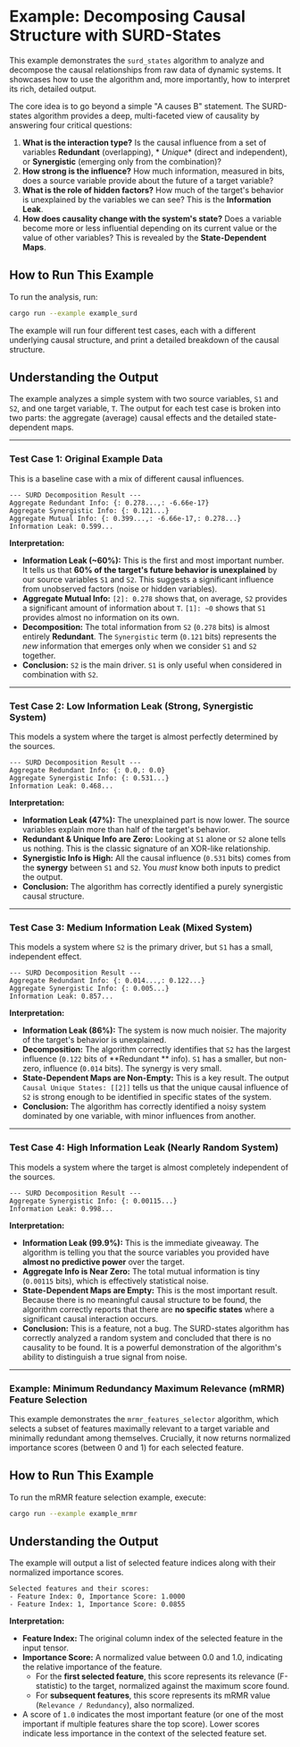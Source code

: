 # Example: Decomposing Causal Structure with SURD-States

This example demonstrates the `surd_states` algorithm to analyze and decompose the causal relationships from raw data of
dynamic systems. It showcases how to use the algorithm and, more importantly, how to interpret its rich, detailed
output.

The core idea is to go beyond a simple "A causes B" statement. The SURD-states algorithm provides a deep, multi-faceted
view of causality by answering four critical questions:

1. **What is the interaction type?** Is the causal influence from a set of variables **Redundant** (overlapping), *
   *Unique** (direct and independent), or **Synergistic** (emerging only from the combination)?
2. **How strong is the influence?** How much information, measured in bits, does a source variable provide about the
   future of a target variable?
3. **What is the role of hidden factors?** How much of the target's behavior is unexplained by the variables we can see?
   This is the **Information Leak**.
4. **How does causality change with the system's state?** Does a variable become more or less influential depending on
   its current value or the value of other variables? This is revealed by the **State-Dependent Maps**.

## How to Run This Example

To run the analysis, run:

```bash
cargo run --example example_surd
```

The example will run four different test cases, each with a different underlying causal structure, and print a detailed
breakdown of the causal structure.

## Understanding the Output

The example analyzes a simple system with two source variables, `S1` and `S2`, and one target variable, `T`. The output
for each test case is broken into two parts: the aggregate (average) causal effects and the detailed state-dependent
maps.

---

### Test Case 1: Original Example Data

This is a baseline case with a mix of different causal influences.

```
--- SURD Decomposition Result ---
Aggregate Redundant Info: {: 0.278...,: -6.66e-17}
Aggregate Synergistic Info: {: 0.121...}
Aggregate Mutual Info: {: 0.399...,: -6.66e-17,: 0.278...}
Information Leak: 0.599...
```

**Interpretation:**

* **Information Leak (~60%):** This is the first and most important number. It tells us that **60% of the target's future
  behavior is unexplained** by our source variables `S1` and `S2`. This suggests a significant influence from unobserved
  factors (noise or hidden variables).
* **Aggregate Mutual Info:** `[2]: 0.278` shows that, on average, `S2` provides a significant amount of information
  about `T`. `[1]: ~0` shows that `S1` provides almost no information on its own.
* **Decomposition:** The total information from `S2` (`0.278` bits) is almost entirely **Redundant**. The `Synergistic`
  term (`0.121` bits) represents the *new* information that emerges only when we consider `S1` and `S2` together.
* **Conclusion:** `S2` is the main driver. `S1` is only useful when considered in combination with `S2`.

---

### Test Case 2: Low Information Leak (Strong, Synergistic System)

This models a system where the target is almost perfectly determined by the sources.

```
--- SURD Decomposition Result ---
Aggregate Redundant Info: {: 0.0,: 0.0}
Aggregate Synergistic Info: {: 0.531...}
Information Leak: 0.468...
```

**Interpretation:**

* **Information Leak (47%):** The unexplained part is now lower. The source variables explain more than half of the
  target's behavior.
* **Redundant & Unique Info are Zero:** Looking at `S1` alone or `S2` alone tells us nothing. This is the classic
  signature of an XOR-like relationship.
* **Synergistic Info is High:** All the causal influence (`0.531` bits) comes from the **synergy** between `S1` and
  `S2`. You *must* know both inputs to predict the output.
* **Conclusion:** The algorithm has correctly identified a purely synergistic causal structure.

---

### Test Case 3: Medium Information Leak (Mixed System)

This models a system where `S2` is the primary driver, but `S1` has a small, independent effect.

```
--- SURD Decomposition Result ---
Aggregate Redundant Info: {: 0.014...,: 0.122...}
Aggregate Synergistic Info: {: 0.005...}
Information Leak: 0.857...
```

**Interpretation:**

* **Information Leak (86%):** The system is now much noisier. The majority of the target's behavior is unexplained.
* **Decomposition:** The algorithm correctly identifies that `S2` has the largest influence (`0.122` bits of **Redundant
  ** info). `S1` has a smaller, but non-zero, influence (`0.014` bits). The synergy is very small.
* **State-Dependent Maps are Non-Empty:** This is a key result. The output `Causal Unique States: [[2]]` tells us that
  the unique causal influence of `S2` is strong enough to be identified in specific states of the system.
* **Conclusion:** The algorithm has correctly identified a noisy system dominated by one variable, with minor influences
  from another.

---

### Test Case 4: High Information Leak (Nearly Random System)

This models a system where the target is almost completely independent of the sources.

```
--- SURD Decomposition Result ---
Aggregate Synergistic Info: {: 0.00115...}
Information Leak: 0.998...
```

**Interpretation:**

* **Information Leak (99.9%):** This is the immediate giveaway. The algorithm is telling you that the source variables
  you provided have **almost no predictive power** over the target.
* **Aggregate Info is Near Zero:** The total mutual information is tiny (`0.00115` bits), which is effectively
  statistical noise.
* **State-Dependent Maps are Empty:** This is the most important result. Because there is no meaningful causal structure
  to be found, the algorithm correctly reports that there are **no specific states** where a significant causal
  interaction occurs.
* **Conclusion:** This is a feature, not a bug. The SURD-states algorithm has correctly analyzed a random system and
  concluded that there is no causality to be found. It is a powerful demonstration of the algorithm's ability to
  distinguish a true signal from noise.

---

### Example: Minimum Redundancy Maximum Relevance (mRMR) Feature Selection

This example demonstrates the `mrmr_features_selector` algorithm, which selects a subset of features maximally relevant to a target variable and minimally redundant among themselves. Crucially, it now returns normalized importance scores (between 0 and 1) for each selected feature.

## How to Run This Example

To run the mRMR feature selection example, execute:

```bash
cargo run --example example_mrmr
```

## Understanding the Output

The example will output a list of selected feature indices along with their normalized importance scores.

```
Selected features and their scores:
- Feature Index: 0, Importance Score: 1.0000
- Feature Index: 1, Importance Score: 0.0855
```

**Interpretation:**

*   **Feature Index:** The original column index of the selected feature in the input tensor.
*   **Importance Score:** A normalized value between 0.0 and 1.0, indicating the relative importance of the feature.
    *   For the **first selected feature**, this score represents its relevance (F-statistic) to the target, normalized against the maximum score found.
    *   For **subsequent features**, this score represents its mRMR value (`Relevance / Redundancy`), also normalized.
*   A score of `1.0` indicates the most important feature (or one of the most important if multiple features share the top score). Lower scores indicate less importance in the context of the selected feature set.